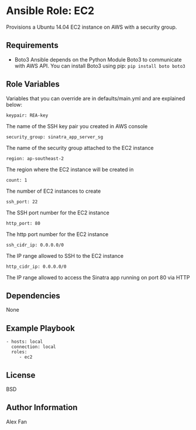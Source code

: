 Ansible Role: EC2
=========

Provisions a Ubuntu 14.04 EC2 instance on AWS with a security group.

Requirements
------------
- Boto3 
 Ansible depends on the Python Module Boto3 to communicate with AWS API.
 You can install Boto3 using pip: 
 ```pip install boto boto3```

Role Variables
--------------
Variables that you can override are in defaults/main.yml and are explained below:
    
    keypair: REA-key
The name of the SSH key pair you created in AWS console
    
    security_group: sinatra_app_server_sg
The name of the security group attached to the EC2 instance
    
    region: ap-southeast-2
The region where the EC2 instance will be created in
    
    count: 1
The number of EC2 instances to create
    
    ssh_port: 22
The SSH port number for the EC2 instance
    
    http_port: 80
The http port number for the EC2 instance
    
    ssh_cidr_ip: 0.0.0.0/0
The IP range allowed to SSH to the EC2 instance
    
    http_cidr_ip: 0.0.0.0/0
The IP range allowed to access the Sinatra app running on port 80 via HTTP

Dependencies
------------

None

Example Playbook
----------------

    - hosts: local
      connection: local
      roles:
         - ec2

License
-------

BSD

Author Information
------------------

Alex Fan
